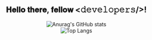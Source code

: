<div align="center">
<h2> 𝐇𝐞𝐥𝐥𝐨 𝐭𝐡𝐞𝐫𝐞, 𝐟𝐞𝐥𝐥𝐨𝐰 <𝚍𝚎𝚟𝚎𝚕𝚘𝚙𝚎𝚛𝚜/>! </h2>

![Anurag's GitHub stats](https://github-readme-stats.vercel.app/api?username=Speechless22&show_icons=true&theme=transparent)  
![Top Langs](https://github-readme-stats.vercel.app/api/top-langs/?username=Speechless22&layout=compact&theme=transparent)
</div>
